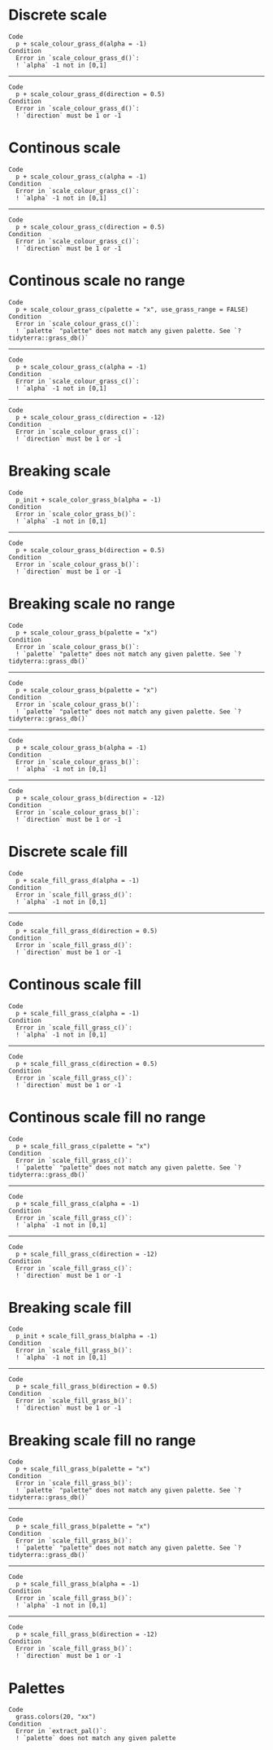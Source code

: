 # Discrete scale

    Code
      p + scale_colour_grass_d(alpha = -1)
    Condition
      Error in `scale_colour_grass_d()`:
      ! `alpha` -1 not in [0,1]

---

    Code
      p + scale_colour_grass_d(direction = 0.5)
    Condition
      Error in `scale_colour_grass_d()`:
      ! `direction` must be 1 or -1

# Continous scale

    Code
      p + scale_colour_grass_c(alpha = -1)
    Condition
      Error in `scale_colour_grass_c()`:
      ! `alpha` -1 not in [0,1]

---

    Code
      p + scale_colour_grass_c(direction = 0.5)
    Condition
      Error in `scale_colour_grass_c()`:
      ! `direction` must be 1 or -1

# Continous scale no range

    Code
      p + scale_colour_grass_c(palette = "x", use_grass_range = FALSE)
    Condition
      Error in `scale_colour_grass_c()`:
      ! `palette` "palette" does not match any given palette. See `?tidyterra::grass_db()`

---

    Code
      p + scale_colour_grass_c(alpha = -1)
    Condition
      Error in `scale_colour_grass_c()`:
      ! `alpha` -1 not in [0,1]

---

    Code
      p + scale_colour_grass_c(direction = -12)
    Condition
      Error in `scale_colour_grass_c()`:
      ! `direction` must be 1 or -1

# Breaking scale

    Code
      p_init + scale_color_grass_b(alpha = -1)
    Condition
      Error in `scale_color_grass_b()`:
      ! `alpha` -1 not in [0,1]

---

    Code
      p + scale_colour_grass_b(direction = 0.5)
    Condition
      Error in `scale_colour_grass_b()`:
      ! `direction` must be 1 or -1

# Breaking scale no range

    Code
      p + scale_colour_grass_b(palette = "x")
    Condition
      Error in `scale_colour_grass_b()`:
      ! `palette` "palette" does not match any given palette. See `?tidyterra::grass_db()`

---

    Code
      p + scale_colour_grass_b(palette = "x")
    Condition
      Error in `scale_colour_grass_b()`:
      ! `palette` "palette" does not match any given palette. See `?tidyterra::grass_db()`

---

    Code
      p + scale_colour_grass_b(alpha = -1)
    Condition
      Error in `scale_colour_grass_b()`:
      ! `alpha` -1 not in [0,1]

---

    Code
      p + scale_colour_grass_b(direction = -12)
    Condition
      Error in `scale_colour_grass_b()`:
      ! `direction` must be 1 or -1

# Discrete scale fill

    Code
      p + scale_fill_grass_d(alpha = -1)
    Condition
      Error in `scale_fill_grass_d()`:
      ! `alpha` -1 not in [0,1]

---

    Code
      p + scale_fill_grass_d(direction = 0.5)
    Condition
      Error in `scale_fill_grass_d()`:
      ! `direction` must be 1 or -1

# Continous scale fill

    Code
      p + scale_fill_grass_c(alpha = -1)
    Condition
      Error in `scale_fill_grass_c()`:
      ! `alpha` -1 not in [0,1]

---

    Code
      p + scale_fill_grass_c(direction = 0.5)
    Condition
      Error in `scale_fill_grass_c()`:
      ! `direction` must be 1 or -1

# Continous scale fill no range

    Code
      p + scale_fill_grass_c(palette = "x")
    Condition
      Error in `scale_fill_grass_c()`:
      ! `palette` "palette" does not match any given palette. See `?tidyterra::grass_db()`

---

    Code
      p + scale_fill_grass_c(alpha = -1)
    Condition
      Error in `scale_fill_grass_c()`:
      ! `alpha` -1 not in [0,1]

---

    Code
      p + scale_fill_grass_c(direction = -12)
    Condition
      Error in `scale_fill_grass_c()`:
      ! `direction` must be 1 or -1

# Breaking scale fill

    Code
      p_init + scale_fill_grass_b(alpha = -1)
    Condition
      Error in `scale_fill_grass_b()`:
      ! `alpha` -1 not in [0,1]

---

    Code
      p + scale_fill_grass_b(direction = 0.5)
    Condition
      Error in `scale_fill_grass_b()`:
      ! `direction` must be 1 or -1

# Breaking scale fill no range

    Code
      p + scale_fill_grass_b(palette = "x")
    Condition
      Error in `scale_fill_grass_b()`:
      ! `palette` "palette" does not match any given palette. See `?tidyterra::grass_db()`

---

    Code
      p + scale_fill_grass_b(palette = "x")
    Condition
      Error in `scale_fill_grass_b()`:
      ! `palette` "palette" does not match any given palette. See `?tidyterra::grass_db()`

---

    Code
      p + scale_fill_grass_b(alpha = -1)
    Condition
      Error in `scale_fill_grass_b()`:
      ! `alpha` -1 not in [0,1]

---

    Code
      p + scale_fill_grass_b(direction = -12)
    Condition
      Error in `scale_fill_grass_b()`:
      ! `direction` must be 1 or -1

# Palettes

    Code
      grass.colors(20, "xx")
    Condition
      Error in `extract_pal()`:
      ! `palette` does not match any given palette

